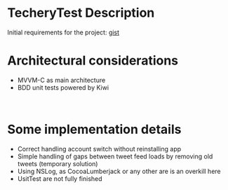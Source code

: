 # TecheryTest Description 

Initial requirements for the project: [gist](https://gist.github.com/soxjke/d4b13c772569a7188d5741afa32f2cef)
</br>

# Architectural considerations

<ul>
<li>MVVM-C as main architecture</li>
<li>BDD unit tests powered by Kiwi</li>
</ul>
</br>

# Some implementation details

<ul>
<li>Correct handling account switch without reinstalling app</li>
<li>Simple handling of gaps between tweet feed loads by removing old tweets (temporary solution)</li>
<li>Using NSLog, as CocoaLumberjack or any other are is an overkill here</li>
<li>UsitTest are not fully finished</li> 
</ul>